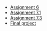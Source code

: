 <ul>
<li><a href="https://fieldbenjamin.github.io/constraints/Assignment 6/Assignment 6 - Intro to HTML_CSS layout.html">Assignment 6</a></li>
<li><a href="https://fieldbenjamin.github.io/constraints/Assignment 7.1/Assignment 7.1 - Paper mock-ups.pdf">Assignment 7.1</a></li>
<li><a href="https://fieldbenjamin.github.io/constraints/Assignment 7.3/is_this_banksy.html">Assignment 7.3</a></li>
<li><a href="https://fieldbenjamin.github.io/constraints/final html and css/index.html">Final project</a></li>
</ul>

